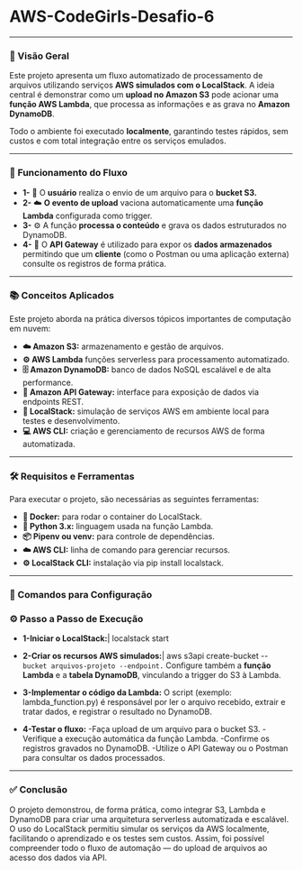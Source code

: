 # AWS-CodeGirls-Desafio-6


---
### 🚀 Visão Geral

Este projeto apresenta um fluxo automatizado de processamento de arquivos utilizando serviços **AWS simulados com o LocalStack**.
A ideia central é demonstrar como um **upload no Amazon S3** pode acionar uma **função AWS Lambda**, que processa as informações e as grava no **Amazon DynamoDB**.

Todo o ambiente foi executado **localmente**, garantindo testes rápidos, sem custos e com total integração entre os serviços emulados.

---

### 🧩 Funcionamento do Fluxo

- **1-** 👤 O **usuário**  realiza o envio de um arquivo para o **bucket S3.**
- **2-** ☁️ **O evento de upload** vaciona automaticamente uma **função Lambda** configurada como trigger.
- **3-** ⚙️ A função **processa o conteúdo** e grava os dados estruturados no DynamoDB.
- **4-** 🔗 O **API Gateway** é utilizado para expor os **dados armazenados** permitindo que um **cliente** (como o Postman ou uma aplicação externa) consulte os registros de forma prática.

---

### 📚 Conceitos Aplicados

 
Este projeto aborda na prática diversos tópicos importantes de computação em nuvem:

- **☁️ Amazon S3:** armazenamento e gestão de arquivos.
- **⚙️ AWS Lambda** funções serverless para processamento automatizado.
- **🗄️ Amazon DynamoDB:** banco de dados NoSQL escalável e de alta performance.
- **🔗 Amazon API Gateway:** interface para exposição de dados via endpoints REST.
- **🧩 LocalStack:** simulação de serviços AWS em ambiente local para testes e desenvolvimento.
- **💻 AWS CLI:** criação e gerenciamento de recursos AWS de forma automatizada.

---


### 🛠️ Requisitos e Ferramentas

Para executar o projeto, são necessárias as seguintes ferramentas:

- **🐳 Docker:** para rodar o container do LocalStack.
- **🐍 Python 3.x:** linguagem usada na função Lambda.
- **📦 Pipenv ou venv:** para controle de dependências.
- **☁️ AWS CLI:** linha de comando para gerenciar recursos.
- **⚙️ LocalStack CLI:** instalação via pip install localstack.   

---



### 🧰 Comandos para Configuração

### ⚙️ Passo a Passo de Execução

- **1-Iniciar o LocalStack:**|
localstack start


- **2-Criar os recursos AWS simulados:**|
  aws s3api create-bucket -- ``` bucket arquivos-projeto --endpoint. ```
  Configure também a **função Lambda** e a **tabela DynamoDB**, vinculando a trigger do S3 à Lambda.


- **3-Implementar o código da Lambda:**
 O script (exemplo: lambda_function.py) é responsável por ler o arquivo recebido, extrair e tratar dados, e registrar o resultado no DynamoDB.

- **4-Testar o fluxo:**
-Faça upload de um arquivo para o bucket S3.
-Verifique a execução automática da função Lambda.
-Confirme os registros gravados no DynamoDB.
-Utilize o API Gateway ou o Postman para consultar os dados processados.


---

### ✅ Conclusão ###

O projeto demonstrou, de forma prática, como integrar S3, Lambda e DynamoDB para criar uma arquitetura serverless automatizada e escalável.
O uso do LocalStack permitiu simular os serviços da AWS localmente, facilitando o aprendizado e os testes sem custos.
Assim, foi possível compreender todo o fluxo de automação — do upload de arquivos ao acesso dos dados via API.
